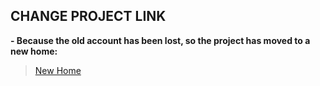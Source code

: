 
**CHANGE PROJECT LINK**
---

**- Because the old account has been lost, so the project has moved to a new home:**


   > [New Home](https://github.com/Zelooooo/AT-YT)
